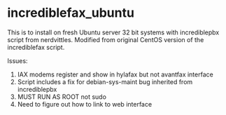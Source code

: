 incrediblefax_ubuntu
====================

This is to install on fresh Ubuntu server 32 bit systems with
incrediblepbx script from nerdvittles.  Modified from original CentOS
version of the incrediblefax script.

Issues:
1.  IAX modems register and show in hylafax but not avantfax interface
2.  Script includes a fix for debian-sys-maint bug inherited from incrediblepbx
3.  MUST RUN AS ROOT not sudo
4.  Need to figure out how to link to web interface

